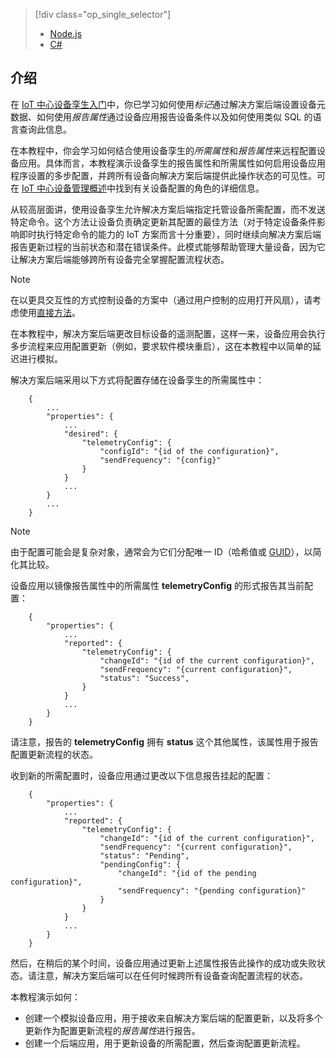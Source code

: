 > [!div class="op_single_selector"]
>- [Node.js](../articles/iot-hub/iot-hub-node-node-twin-how-to-configure.md)
>- [C#](../articles/iot-hub/iot-hub-csharp-node-twin-how-to-configure.md)

## 介绍
在 [IoT 中心设备孪生入门][lnk-twin-tutorial]中，你已学习如何使用*标记*通过解决方案后端设置设备元数据、如何使用*报告属性*通过设备应用报告设备条件以及如何使用类似 SQL 的语言查询此信息。

在本教程中，你会学习如何结合使用设备孪生的*所需属性*和*报告属性*来远程配置设备应用。具体而言，本教程演示设备孪生的报告属性和所需属性如何启用设备应用程序设置的多步配置，并跨所有设备向解决方案后端提供此操作状态的可见性。可在 [IoT 中心设备管理概述][lnk-dm-overview]中找到有关设备配置的角色的详细信息。

从较高层面讲，使用设备孪生允许解决方案后端指定托管设备所需配置，而不发送特定命令。这个方法让设备负责确定更新其配置的最佳方法（对于特定设备条件影响即时执行特定命令的能力的 IoT 方案而言十分重要），同时继续向解决方案后端报告更新过程的当前状态和潜在错误条件。此模式能够帮助管理大量设备，因为它让解决方案后端能够跨所有设备完全掌握配置流程状态。

> [!NOTE]
> 在以更具交互性的方式控制设备的方案中（通过用户控制的应用打开风扇），请考虑使用[直接方法][lnk-methods]。

在本教程中，解决方案后端更改目标设备的遥测配置，这样一来，设备应用会执行多步流程来应用配置更新（例如，要求软件模块重启），这在本教程中以简单的延迟进行模拟。

解决方案后端采用以下方式将配置存储在设备孪生的所需属性中：

```
    {
        ...
        "properties": {
            ...
            "desired": {
                "telemetryConfig": {
                    "configId": "{id of the configuration}",
                    "sendFrequency": "{config}"
                }
            }
            ...
        }
        ...
    }
```

> [!NOTE]
> 由于配置可能会是复杂对象，通常会为它们分配唯一 ID（哈希值或 [GUID][lnk-guid]），以简化其比较。

设备应用以镜像报告属性中的所需属性 **telemetryConfig** 的形式报告其当前配置：

```
    {
        "properties": {
            ...
            "reported": {
                "telemetryConfig": {
                    "changeId": "{id of the current configuration}",
                    "sendFrequency": "{current configuration}",
                    "status": "Success",
                }
            }
            ...
        }
    }
```

请注意，报告的 **telemetryConfig** 拥有 **status** 这个其他属性，该属性用于报告配置更新流程的状态。

收到新的所需配置时，设备应用通过更改以下信息报告挂起的配置：

```
    {
        "properties": {
            ...
            "reported": {
                "telemetryConfig": {
                    "changeId": "{id of the current configuration}",
                    "sendFrequency": "{current configuration}",
                    "status": "Pending",
                    "pendingConfig": {
                        "changeId": "{id of the pending configuration}",
                        "sendFrequency": "{pending configuration}"
                    }
                }
            }
            ...
        }
    }
```

然后，在稍后的某个时间，设备应用通过更新上述属性报告此操作的成功或失败状态。请注意，解决方案后端可以在任何时候跨所有设备查询配置流程的状态。

本教程演示如何：

- 创建一个模拟设备应用，用于接收来自解决方案后端的配置更新，以及将多个更新作为配置更新流程的*报告属性*进行报告。
- 创建一个后端应用，用于更新设备的所需配置，然后查询配置更新流程。

<!-- links -->

[lnk-methods]: ../articles/iot-hub/iot-hub-devguide-direct-methods.md
[lnk-dm-overview]: ../articles/iot-hub/iot-hub-device-management-overview.md
[lnk-twin-tutorial]: ../articles/iot-hub/iot-hub-node-node-twin-getstarted.md
[lnk-guid]: https://en.wikipedia.org/wiki/Globally_unique_identifier

<!---HONumber=Mooncake_0206_2017-->